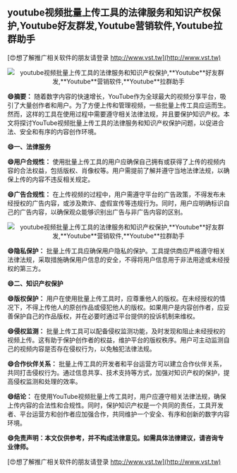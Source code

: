 ## **youtube视频批量上传工具的法律服务和知识产权保护,**Youtube**好友群发,**Youtube**营销软件,**Youtube**拉群助手**

[😍想了解推广相关软件的朋友请登录 http://www.vst.tw](http://www.vst.tw)

 <center><img src="https://vst.tw/MP4/tuiguang/png/4.png" alt="youtube视频批量上传工具的法律服务和知识产权保护,**Youtube**好友群发,**Youtube**营销软件,**Youtube**拉群助手"></center>

**😄摘要：**
随着数字内容的快速增长，YouTube作为全球最大的视频分享平台，吸引了大量创作者和用户。为了方便上传和管理视频，一些批量上传工具应运而生。然而，这样的工具在使用过程中需要遵守相关法律法规，并且要保护知识产权。本文将探讨YouTube视频批量上传工具的法律服务和知识产权保护问题，以促进合法、安全和有序的内容创作环境。

**😄一、法律服务**

**😄用户合规性：**
使用批量上传工具的用户应确保自己拥有或获得了上传的视频内容的合法权益，包括版权、肖像权等。用户需提前了解并遵守当地法律法规，以确保上传的内容不违反相关规定。

**😄广告合规性：**
在上传视频的过程中，用户需遵守平台的广告政策，不得发布未经授权的广告内容，或涉及欺诈、虚假宣传等违规行为。同时，用户应明确标识自己的广告内容，以确保观众能够识别出广告与非广告内容的区别。

 <center><img src="https://vst.tw/MP4/tuiguang/png/1.png" alt="youtube视频批量上传工具的法律服务和知识产权保护,**Youtube**好友群发,**Youtube**营销软件,**Youtube**拉群助手"></center>

**😄隐私保护：**
批量上传工具应确保用户隐私的保护。工具提供商应严格遵守相关法律法规，采取措施确保用户信息的安全，不得将用户信息用于非法用途或未经授权的第三方。

**😄二、知识产权保护**

**😄版权保护：**
用户在使用批量上传工具时，应尊重他人的版权。在未经授权的情况下，不得上传他人的原创作品或侵犯他人的版权。如果用户是内容创作者，应妥善保护自己的作品版权，并在必要时通过平台提供的投诉机制来维权。

**😄侵权监测：**
批量上传工具可以配备侵权监测功能，及时发现和阻止未经授权的视频上传。这有助于保护创作者的权益，维护平台的版权秩序。用户可主动监测自己的视频内容是否存在侵权行为，以免触犯法律法规。

**😄合作伙伴关系：**
批量上传工具的开发者和平台运营方可以建立合作伙伴关系，共同打击侵权行为。通过信息共享、技术支持等方式，加强对知识产权的保护，提高侵权监测和处理的效率。

**😄结论：**
在使用YouTube视频批量上传工具时，用户应遵守相关法律法规，确保上传内容的合法性和合规性。同时，保护知识产权是一个共同的责任，工具开发者、平台运营方和创作者应加强合作，共同维护一个安全、有序和创新的数字内容环境。

**😄免责声明：本文仅供参考，并不构成法律意见。如需具体法律建议，请咨询专业律师。**

[😍想了解推广相关软件的朋友请登录 http://www.vst.tw](http://www.vst.tw)



